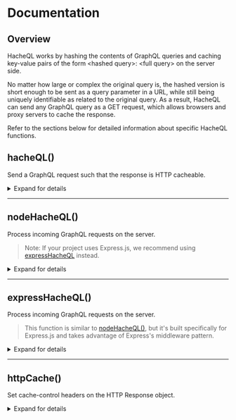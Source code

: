 # Documentation

## Overview

HacheQL works by hashing the contents of GraphQL queries and caching key-value pairs of the form \<hashed query>: \<full query> on the server side.

No matter how large or complex the original query is, the hashed version is short enough to be sent as a query parameter in a URL, while still being uniquely identifiable as related to the original query. As a result, HacheQL can send any GraphQL query as a GET request, which allows browsers and proxy servers to cache the response.

Refer to the sections below for detailed information about specific HacheQL functions.

## hacheQL()

Send a GraphQL request such that the response is HTTP cacheable.

<details><summary>Expand for details</summary>

### Syntax

> Note: This function signature is designed to mimic [the Fetch API](https://developer.mozilla.org/en-US/docs/Web/API/fetch). 

```javascript
hacheQL(endpoint[, options])
```

### Parameters
- `endpoint` \<string>
  - The URL endpoint for the GraphQL request. Analogous to the Fetch API's 'resource' parameter.
  - If the URL contains the GraphQL query in a query string (see the next bullet for an example), then the `options` argument may not be necessary. However, you won't be getting much benefit from HacheQL in that case. HacheQL's real utility comes in caching GraphQL requests made using the POST method (which allows for more complex queries).

  - An example of a GraphQL query contained in the URL's query string: 
  ```javascript
  hacheQL('graphql?query=%7B%20hero%20%7B%20name%20%7D%20%7D').then(/* code */)
  ```

- `options` \<Object>
  - An object containing settings for the request; for example, the HTTP request method, request headers, and request body. 
  - Analogous to the fetch API's 'init' parameter. All valid properties for the fetch API's 'init' object are valid properties for this function's 'options' object.
  - See [this page from the GraphQL Foundation](https://graphql.org/learn/serving-over-http/#http-methods-headers-and-body) for more information on sending GraphQL requests over HTTP, especially with respect to setting headers.

### Return value
\<Object>  &middot; A Promise that resolves to a Response object from the server, or rejects with an Error object.

<hr>

### Sample usage 

Just like `fetch()` from the Fetch API, `hacheQL()` works with both `.then` chaining and `async/await`.

Using `.then` chaining:
```javascript
    hacheQL('/graphql', {
      method: 'POST',
      headers: { 'Content-Type': 'application/graphql' },
      body: '{ hero { name } }'
    })
    .then((response) => response.json())
    .then((data) => console.log(data))
    .catch((error) => /* error handling logic */);
```

Using `async/await`:
```javascript
    try { 
      const response = await hacheQL('/graphql', {
          method: 'POST',
          headers: { 'Content-Type': 'application/graphql' },
          body: '{ hero { name } }'
        });

      const data = await response.json();
      console.log(data);

    } catch (error) {
      /* error handling logic */
    }
```

The previous examples sent the GraphQL query as a string (as indicated by the `application/graphql` Content-Type header), but it's also common to send a query as a JSON-encoded object (using the `application/json` Content-Type header).

HacheQL is perfectly happy to handle that kind of request too.

Using `.then` chaining:
```javascript
    hacheQL('/graphql', {
      method: 'POST',
      headers: { 'Content-Type': 'application/json' },
      body: JSON.stringify({
        query: `($episode: Episode) {
                  hero(episode: $episode) {
                    name
                    friends {
                      name
                    }
                  }
                }`,
        operationName: 'HeroNameAndFriends',
        variables: '{ "episode": "JEDI" }',
      }),
    })
    .then((response) => response.json())
    .then((data) => console.log(data))
    .catch((error) => /* error handling logic */);
```

Using `async/await`:
```javascript
    try { 
      const response = await hacheQL('/graphql', {
        method: 'POST',
        headers: { 'Content-Type': 'application/json' },
        body: JSON.stringify({
          query: `($episode: Episode) {
                    hero(episode: $episode) {
                      name
                      friends {
                        name
                      }
                    }
                  }`,
          operationName: 'HeroNameAndFriends',
          variables: '{ "episode": "JEDI" }',
        }),
      });

      const data = await response.json();
      console.log(data);

    } catch (error) {
      /* error handling logic */
    }
```


</details>

<hr>

## nodeHacheQL()

Process incoming GraphQL requests on the server.  
> Note: If your project uses Express.js, we recommend using [expressHacheQL](#expresshacheql) instead.

<details><summary>Expand for details</summary>

### Behavior in detail

Like many functions in Node.js, nodeHacheQL() runs asynchronously. It parses the Request object's readable data stream and either caches the incoming GraphQL query (if it's a new query) or retrieves the correct GraphQL query from the cache.

 <hr>

### Syntax
```javascript
nodeHacheQL(req, res[, opts, cache, callback])
```

### Parameters
- `req` \<Object>
  - The HTTP Request object.
- `res` \<Object>
  - The HTTP Response object.
- `opts` \<Object> *(optional)*
  - Determines where GraphQL queries should be cached.
  - If not provided, nodeHacheQL caches GraphQL queries in the server's memory. 
  - To cache with Redis, provide a reference to your Redis client as a property with the key `redis.`  

    ```javascript
    nodeHacheQL(req, res, { redis: <redisClient> })
    ```
- `cache` \<Object> *(optional)*
  - If not provided, defaults to an empty object.
- `callback` \<function> *(optional)*
  - If not provided, defaults to:
  ```javascript
  (err, query) => {
    if (err) {
      throw err;
    }
    return data;
  }
  ```

### Return value
\<Promise> &middot;  A Promise which resolves with the value of whatever the callback returns, or rejects with the reason of whatever the callback throws.

There are two ways define what happens after this function finishes running:
  1. You can pass it a callback. The callback is passed two arguments, (error, data), where data is a GraphQL query document.
  2. You can also use .then() chaining or async/await.

<hr>

### Sample usage 

Using async/await: 
```javascript
server.on('request', async (req, res) => {
  if (request.url === '/graphql') {
    try {
      const query = await nodeHacheQL(req, res, { redis: redisClient }); 
      const data = await database.query(query);
      res.end(data);
    } catch (error) {
      /* error handling logic */
    }
  }
});
```

Using a callback: 
```javascript
server.on('request', async (req, res) => {
  if (request.url === '/graphql') {
    nodeHacheQL(req, res, { redis: redisClient }, (err, query) => {
      database.query(query)
        .then((data) => res.end(data))
        .catch((error) => /* error handling logic */);
    }); 
  }
});

```

</details>

<hr>

## expressHacheQL()

Process incoming GraphQL requests on the server.   
> This function is similar to [nodeHacheQL()](#nodehacheql), but it's built specifically for Express.js and takes advantage of Express's middleware pattern.

<details><summary>Expand for details</summary> 

### Behavior in detail
Invoking expressHacheQL returns a function to be used as part of the middleware chain. The middleware function caches new GraphQL queries and retrieves cached queries when they are needed. After the middleware function runs, the GraphQL query can be accessed at `req.body`.

<hr>

### Syntax
```javascript
expressHacheQL([options, customCache])
```

### Parameters  
- `options` \<Object> *(optional)*
  - An object with settings. If not provided, defaults to an empty Object.
  - Currently, there is only one setting available (see the next bullet), but more may be added in the future.
  - To use Redis for caching, give the object a property with the key `redis`.
    - `redis`: \<your Redis client>
- `customCache` \<Object> *(optional)*
  - An object to use as a cache. If not provided, defaults to an empty Object.
  - If a Redis cache was provided in the `options` object, that overrides anything passed in as the `customCache` argument.
  
### Return value
\<function> &middot; 
A function to be used as part of the middleware chain. After this piece of middleware runs, the GraphQL query can be accessed at `req.body`.

<hr>

### Sample usage 

Use an invocation of `expressHacheQL` as the first piece of middleware in routes that handle GraphQL requests.  

If you don't pass any arguments to `expressHacheQL` it uses the server's memory for caching.

```javascript
app.use('/graphql', expressHacheQL(), /* other middleware */);
```

If you want to cache using Redis, provide a reference to your Redis client as a property with the key `redis.`  

```javascript
app.use('/graphql', expressHacheQL({ redis: <redisClient> }), /* other middleware */);
```
  
If you want to cache in some other object, provide that object as a second argument to the function.

```javascript
app.use('/graphql', expressHacheQL({}, <customCacheObject>), /* other middleware */);
```

</details>

<hr>

## httpCache()

Set cache-control headers on the HTTP Response object.

<details><summary>Expand for details</summary>

### Behavior in detail

httpCache() automatically sets the header `'Cache-Control': 'max-age=5'` on all cacheable responses. However, you can define custom behavior if you'd like.

<hr>

### Syntax
> Note: Express automatically passes all three of these arguments to each piece of middleware. You do not need to pass them to httpCache() manually.

```javascript
httpCache(customHeadersObject)
```

### Parameters

- `customHeadersObject` \<Object>
  - An object that defines HTTP response headers to set. If not provided, defaults to: 
  ```javascript
  { 'Cache-Control': 'max-age=5' }
  ```
  - Common caching-related HTTP response headers include the [Cache-Control](https://developer.mozilla.org/en-US/docs/Web/HTTP/Headers/Cache-Control) header and the [Etag](https://developer.mozilla.org/en-US/docs/Web/HTTP/Headers/ETag) header.

### Return value
A function to be used as part of the middlware chain. The middleware function sets HTTP headers on all cacheable response objects.

<hr>

### Sample usage

```javascript
app.use(
  '/graphql',
  expressHacheQL(),
  httpCache({
    'Cache-Control': 'max-age=10, must-revalidate';
  })
  graphqlHTTP({
    schema,
    graphiql: false,
  })
);
```
</details>